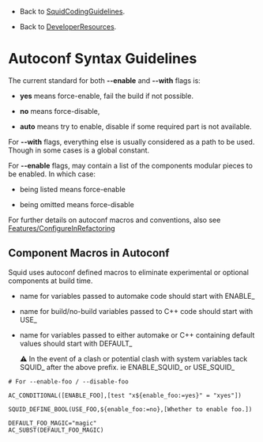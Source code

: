   - Back to
    [SquidCodingGuidelines](/SquidCodingGuidelines).

  - Back to
    [DeveloperResources](/DeveloperResources).

# Autoconf Syntax Guidelines

The current standard for both **--enable** and **--with** flags is:

  - **yes** means force-enable, fail the build if not possible.

  - **no** means force-disable,

  - **auto** means try to enable, disable if some required part is not
    available.

For **--with** flags, everything else is usually considered as a path to
be used. Though in some cases is a global constant.

For **--enable** flags, may contain a list of the components modular
pieces to be enabled. In which case:

  - being listed means force-enable

  - being omitted means force-disable

For further details on autoconf macros and conventions, also see
[Features/ConfigureInRefactoring](/Features/ConfigureInRefactoring)

## Component Macros in Autoconf

Squid uses autoconf defined macros to eliminate experimental or optional
components at build time.

  - name for variables passed to automake code should start with
    ENABLE_

  - name for build/no-build variables passed to C++ code should start
    with USE_

  - name for variables passed to either automake or C++ containing
    default values should start with DEFAULT_
    
    :warning:
    In the event of a clash or potential clash with system variables
    tack SQUID_ after the above prefix. ie ENABLE_SQUID_ or
    USE_SQUID_

<!-- end list -->

    # For --enable-foo / --disable-foo
    
    AC_CONDITIONAL([ENABLE_FOO],[test "x${enable_foo:=yes}" = "xyes"])
    
    SQUID_DEFINE_BOOL(USE_FOO,${enable_foo:=no},[Whether to enable foo.])
    
    DEFAULT_FOO_MAGIC="magic"
    AC_SUBST(DEFAULT_FOO_MAGIC)
